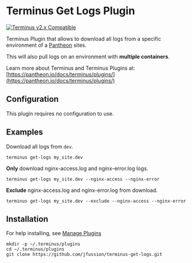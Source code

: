 # Terminus Get Logs Plugin

[![Terminus v2.x Compatible](https://img.shields.io/badge/terminus-v2.x-green.svg)](https://github.com/pantheon-systems/terminus-secrets-plugin/tree/1.x)

Terminus Plugin that allows to download all logs from a specific environment of a [Pantheon](https://www.pantheon.io) sites.

This will also pull logs on an environment with __multiple containers__.

Learn more about Terminus and Terminus Plugins at:
[https://pantheon.io/docs/terminus/plugins/](https://pantheon.io/docs/terminus/plugins/)

## Configuration

This plugin requires no configuration to use.

## Examples

Download all logs from `dev`.
```
terminus get-logs my_site.dev
```

**Only** download nginx-access.log and nginx-error.log logs.
```
terminus get-logs my_site.dev --nginx-access --nginx-error
```

**Exclude** nginx-access.log and nginx-error.log from download.
```
terminus get-logs my_site.dev --exclude --nginx-access --nginx-error
```

## Installation
For help installing, see [Manage Plugins](https://pantheon.io/docs/terminus/plugins/)
```
mkdir -p ~/.terminus/plugins
cd ~/.terminus/plugins
git clone https://github.com/jfussion/terminus-get-logs.git
```
